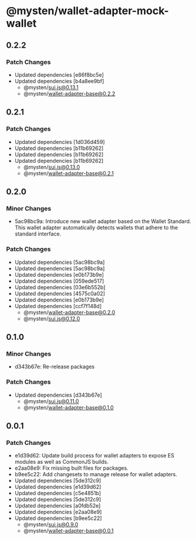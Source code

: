 # @mysten/wallet-adapter-mock-wallet

## 0.2.2

### Patch Changes

- Updated dependencies [e86f8bc5e]
- Updated dependencies [b4a8ee9bf]
  - @mysten/sui.js@0.13.1
  - @mysten/wallet-adapter-base@0.2.2

## 0.2.1

### Patch Changes

- Updated dependencies [1d036d459]
- Updated dependencies [b11b69262]
- Updated dependencies [b11b69262]
- Updated dependencies [b11b69262]
  - @mysten/sui.js@0.13.0
  - @mysten/wallet-adapter-base@0.2.1

## 0.2.0

### Minor Changes

- 5ac98bc9a: Introduce new wallet adapter based on the Wallet Standard. This wallet adapter automatically detects wallets that adhere to the standard interface.

### Patch Changes

- Updated dependencies [5ac98bc9a]
- Updated dependencies [5ac98bc9a]
- Updated dependencies [e0b173b9e]
- Updated dependencies [059ede517]
- Updated dependencies [03e6b552b]
- Updated dependencies [4575c0a02]
- Updated dependencies [e0b173b9e]
- Updated dependencies [ccf7f148d]
  - @mysten/wallet-adapter-base@0.2.0
  - @mysten/sui.js@0.12.0

## 0.1.0

### Minor Changes

- d343b67e: Re-release packages

### Patch Changes

- Updated dependencies [d343b67e]
  - @mysten/sui.js@0.11.0
  - @mysten/wallet-adapter-base@0.1.0

## 0.0.1

### Patch Changes

- e1d39d62: Update build process for wallet adapters to expose ES modules as well as CommonJS builds.
- e2aa08e9: Fix missing built files for packages.
- b9ee5c22: Add changesets to manage release for wallet adapters.
- Updated dependencies [5de312c9]
- Updated dependencies [e1d39d62]
- Updated dependencies [c5e4851b]
- Updated dependencies [5de312c9]
- Updated dependencies [a0fdb52e]
- Updated dependencies [e2aa08e9]
- Updated dependencies [b9ee5c22]
  - @mysten/sui.js@0.9.0
  - @mysten/wallet-adapter-base@0.0.1
